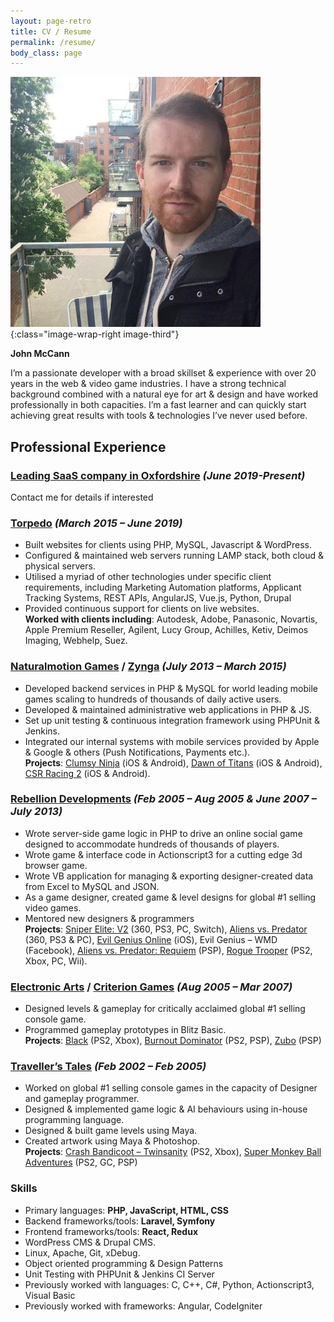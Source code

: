 ```yaml
---
layout: page-retro
title: CV / Resume
permalink: /resume/
body_class: page
---
```

![JMac](/assets/img/jmac.jpg){:class="image-wrap-right image-third"}

**John McCann**

I’m a passionate developer with a broad skillset & experience with over 20 years in the web & video game industries. I have a strong technical background combined with a natural eye for art & design and have worked professionally in both capacities. I’m a fast learner and can quickly start achieving great results with tools & technologies I’ve never used before.

## Professional Experience

### [Leading SaaS company in Oxfordshire](jmac.co) *(June 2019-Present)*
Contact me for details if interested

### [Torpedo](www.torpedogroup.com) *(March 2015 – June 2019)*
* Built websites for clients using PHP, MySQL, Javascript & WordPress.
* Configured & maintained web servers running LAMP stack, both cloud & physical servers.
* Utilised a myriad of other technologies under specific client requirements, including Marketing Automation platforms, Applicant Tracking Systems, REST APIs, AngularJS, Vue.js, Python, Drupal
* Provided continuous support for clients on live websites.  
**Worked with clients including**: Autodesk, Adobe, Panasonic, Novartis, Apple Premium Reseller, Agilent, Lucy Group, Achilles, Ketiv, Deimos Imaging, Webhelp, Suez.

### [Naturalmotion Games](https://en.wikipedia.org/wiki/NaturalMotion) / [Zynga](https://en.wikipedia.org/wiki/Zynga) *(July 2013 – March 2015)*
* Developed backend services in PHP & MySQL for world leading mobile games scaling to hundreds of thousands of daily active users.
* Developed & maintained administrative web applications in PHP & JS.
* Set up unit testing & continuous integration framework using PHPUnit & Jenkins.
* Integrated our internal systems with mobile services provided by Apple & Google & others (Push Notifications, Payments etc.).  
**Projects**: [Clumsy Ninja](http://geni.us/3GSs) (iOS & Android), [Dawn of Titans](http://geni.us/15EG) (iOS & Android), [CSR Racing 2](http://geni.us/2o4I) (iOS & Android).

### [Rebellion Developments](https://en.wikipedia.org/wiki/Rebellion_Developments) *(Feb 2005 – Aug 2005 & June 2007 – July 2013)*
* Wrote server-side game logic in PHP to drive an online social game designed to accommodate hundreds of thousands of players.
* Wrote game & interface code in Actionscript3 for a cutting edge 3d browser game.
* Wrote VB application for managing & exporting designer-created data from Excel to MySQL and JSON.
* As a game designer, created game & level designs for global #1 selling video games.
* Mentored new designers & programmers  
**Projects**: [Sniper Elite: V2](http://geni.us/3M5a) (360, PS3, PC, Switch), [Aliens vs. Predator](http://geni.us/DIr) (360,  PS3 & PC), [Evil Genius Online](http://geni.us/3Ybi) (iOS), Evil Genius – WMD (Facebook),  [Aliens vs. Predator: Requiem](http://geni.us/2mYp) (PSP), [Rogue Trooper](http://geni.us/45cr) (PS2, Xbox, PC, Wii).

### [Electronic Arts](https://en.wikipedia.org/wiki/Electronic_Arts) / [Criterion Games](https://en.wikipedia.org/wiki/Criterion_Games) *(Aug 2005 – Mar 2007)*
* Designed levels & gameplay for critically acclaimed global #1 selling console game.
* Programmed gameplay prototypes in Blitz Basic.  
**Projects**: [Black](http://geni.us/24gX) (PS2, Xbox), [Burnout Dominator](http://geni.us/2lKA) (PS2, PSP), [Zubo](http://geni.us/2amZ) (PSP)

### [Traveller’s Tales](https://en.wikipedia.org/wiki/Traveller%27s_Tales) *(Feb 2002 – Feb 2005)*
* Worked on global #1 selling console games in the capacity of Designer and gameplay programmer.
* Designed & implemented game logic & AI behaviours using in-house programming language.
* Designed & built game levels using Maya.
* Created artwork using Maya & Photoshop.  
**Projects**: [Crash Bandicoot – Twinsanity](http://geni.us/HFF) (PS2, Xbox), [Super Monkey Ball Adventures](http://geni.us/3vIN) (PS2, GC, PSP)

### Skills
* Primary languages: **PHP, JavaScript, HTML, CSS**
* Backend frameworks/tools: **Laravel, Symfony**
* Frontend frameworks/tools: **React, Redux**
* WordPress CMS & Drupal CMS.
* Linux, Apache, Git, xDebug.
* Object oriented programming & Design Patterns
* Unit Testing with PHPUnit & Jenkins CI Server
* Previously worked with languages: C, C++, C#, Python, Actionscript3, Visual Basic
* Previously worked with frameworks:  Angular, CodeIgniter
